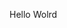 Hello Wolrd























































































































































































































































































































































































































































































































































































































